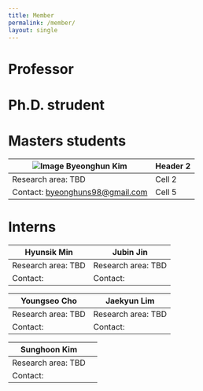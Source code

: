 ```yaml
---
title: Member
permalink: /member/
layout: single
---
```

# Professor

# Ph.D. strudent

# Masters students  
| ![Image](/assets/member/bh.jpg) Byeonghun Kim | Header 2 |
| -------- | -------- |
| Research area: TBD   | Cell 2   | 
| Contact: byeonghuns98@gmail.com   | Cell 5   | 

# Interns  
| Hyunsik Min | Jubin Jin |
| -------- | -------- |
| Research area: TBD   | Research area: TBD    | 
| Contact:    | Contact:    | 

| Youngseo Cho | Jaekyun Lim |
| -------- | -------- |
| Research area: TBD   | Research area: TBD    | 
| Contact:    | Contact:    | 

| Sunghoon Kim |  |
| -------- | -------- |
| Research area: TBD   |  | 
| Contact:    |  | 
